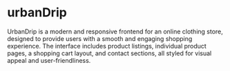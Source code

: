 # urbanDrip
UrbanDrip is a modern and responsive frontend for an online clothing store, designed to provide users with a smooth and engaging shopping experience. The interface includes product listings, individual product pages, a shopping cart layout, and contact sections, all styled for visual appeal and user-friendliness.

